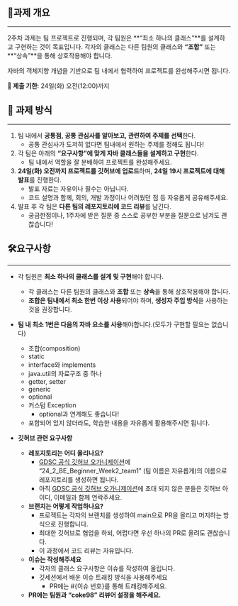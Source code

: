 ## **🌟과제 개요**

---

2주차 과제는 팀 프로젝트로 진행되며, 각 팀원은 **“최소 하나의 클래스”**를 설계하고 구현하는 것이 목표입니다. 각자의 클래스는 다른 팀원의 클래스와 **“조합”** 또는 **“상속”**을 통해 상호작용해야 합니다. 

자바의 객체지향 개념을 기반으로 팀 내에서 협력하여 프로젝트를 완성해주시면 됩니다.

**📅 제출 기한**: 24일(화) 오전(12:00)까지

## **📝 과제 방식**

---

1. 팀 내에서 **공통점, 공통 관심사를 알아보고, 관련하여 주제를 선택**한다.
    - 공통 관심사가 도저히 없다면 팀내에서 원하는 주제를 정해도 됩니다!
2. 각 팀은 아래의 **“요구사항”에 맞게 자바 클래스들을 설계하고 구현**한다.
    - 팀 내에서 역할을 잘 분배하여 프로젝트를 완성해주세요.
3. **24일(화) 오전까지 프로젝트를 깃허브에 업로드**하며, **24일 19시 프로젝트에 대해 발표**를 진행한다.
    - 발표 자료는 자유이나 필수는 아닙니다.
    - 코드 설명과 함께, 회의, 개발 과정이나 어려웠던 점 등 자유롭게 공유해주세요.
4. 발표 후 각 팀은 **다른 팀의 레포지토리에 코드 리뷰**를 남긴다.
    - 궁금한점이나, 1주차에 받은 질문 중 스스로 공부한 부분을 질문으로 남겨도 괜찮습니다!

## **🛠️요구사항**

---

- 각 팀원은 **최소 하나의 클래스를 설계 및 구현**해야 합니다.
    
    <aside>
    
    - 각 클래스는 다른 팀원의 클래스와 **조합** 또는 **상속**을 통해 상호작용해야 합니다.
    - **조합은 팀내에서 최소 한번 이상 사용**되어야 하며, **생성자 주입 방식**을 사용하는 것을 권장합니다.
        
    </aside>
    
- **팀 내 최소 1번은 다음의 자바 요소를 사용**해야합니다.(모두가 구현할 필요는 없습니다)
    
    <aside>
    
    - 조합(composition)
    - static
    - interface와 implements
    - java.util의 자료구조 중 하나
    - getter, setter
    - generic
    - optional
    - 커스텀 Exception
        - optional과 연계해도 좋습니다!
    - 포함되어 있지 않더라도, 학습한 내용을 자유롭게 활용해주시면 됩니다.
    </aside>
    
- **깃허브 관련 요구사항**
    
    <aside>
    
    - **레포지토리는 어디 올리나요?**
        - [GDSC 공식 깃허브 오가니제이션](https://github.com/GDSC-PKNU-Official)에 “24_2_BE_Beginner_Week2_team1” (팀 이름은 자유롭게)의 이름으로 레포지토리를 생성하면 됩니다.
        - 아직 [GDSC 공식 깃허브 오가니제이션](https://github.com/GDSC-PKNU-Official)에 초대 되지 않은 분들은 깃허브 아이디, 이메일과 함께 연락주세요.
    - **브랜치는 어떻게 작업하나요?**
        - 프로젝트는 각자의 브랜치를 생성하여 main으로 PR을 올리고 머지하는 방식으로 진행합니다.
        - 최대한 깃허브로 협업을 하되, 어렵다면 우선 하나의 PR로 올려도 괜찮습니다.
        - 이 과정에서 코드 리뷰는 자유입니다.
    - **이슈는 작성해주세요**
        - 각자의 클래스 요구사항은 이슈를 작성하여 올립니다.
        - 깃세션에서 배운 이슈 트래킹 방식을 사용해주세요
            - PR에는 #{이슈 번호}를 통해 트래킹해주세요.
    - **PR에는 팀원과 “coke98” 리뷰어 설정을 해주세요.**
    </aside>